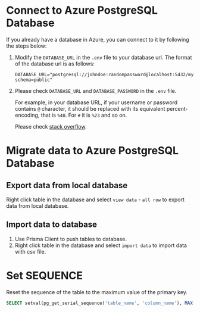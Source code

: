 # Connect to Azure PostgreSQL Database
If you already have a database in Azure, you can connect to it by following the steps below:
1. Modify the `DATABASE_URL` in the `.env` file to your database url.
   The format of the database url is as follows:
   ```
   DATABASE_URL="postgresql://johndoe:randompassword@localhost:5432/mydb?schema=public"
    ```
2. Please check `DATABASE_URL` and `DATABASE_PASSWORD` in the `.env` file. 

    For example, in your database URL, if your username or password contains `@` character, it should be replaced with its equivalent percent-encoding, that is `%40`. For `#` it is `%23` and so on. 

    Please check [stack overflow](https://stackoverflow.com/questions/63684133/prisma-cant-connect-to-postgresql).

# Migrate data to Azure PostgreSQL Database
## Export data from local database
Right click table in the database and select `view data` - `all row` to export data from local database.

## Import data to database
1. Use Prisma Client to push tables to database.
2. Right click table in the database and select `import data` to import data with csv file.

# Set SEQUENCE
Reset the sequence of the table to the maximum value of the primary key.
```sql
SELECT setval(pg_get_serial_sequence('table_name', 'column_name'), MAX(id)) FROM table_name;
```